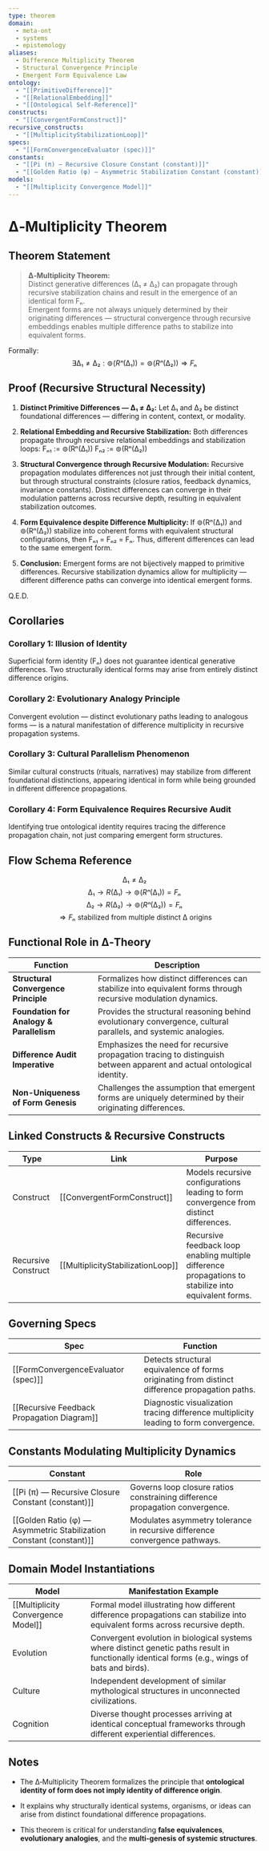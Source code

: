 ```yaml
---
type: theorem
domain:
  - meta-ont
  - systems
  - epistemology
aliases:
  - Difference Multiplicity Theorem
  - Structural Convergence Principle
  - Emergent Form Equivalence Law
ontology:
  - "[[PrimitiveDifference]]"
  - "[[RelationalEmbedding]]"
  - "[[Ontological Self-Reference]]"
constructs:
  - "[[ConvergentFormConstruct]]"
recursive_constructs:
  - "[[MultiplicityStabilizationLoop]]"
specs:
  - "[[FormConvergenceEvaluator (spec)]]"
constants:
  - "[[Pi (π) — Recursive Closure Constant (constant)]]"
  - "[[Golden Ratio (φ) — Asymmetric Stabilization Constant (constant)]]"
models:
  - "[[Multiplicity Convergence Model]]"
---
```


# ∆‑Multiplicity Theorem  

## Theorem Statement

> **∆‑Multiplicity Theorem:**  
> Distinct generative differences (∆₁ ≠ ∆₂) can propagate through recursive stabilization chains and result in the emergence of an identical form Fₙ.  
> Emergent forms are not always uniquely determined by their originating differences — structural convergence through recursive embeddings enables multiple difference paths to stabilize into equivalent forms.

Formally:
$$
∃ ∆₁ ≠ ∆₂: ⊚(Rⁿ(∆₁)) = ⊚(Rⁿ(∆₂)) ⇒ Fₙ
$$

## Proof (Recursive Structural Necessity)

1. **Distinct Primitive Differences — ∆₁ ≠ ∆₂:** Let ∆₁ and ∆₂ be distinct foundational differences — differing in content, context, or modality.
    
2. **Relational Embedding and Recursive Stabilization:** Both differences propagate through recursive relational embeddings and stabilization loops: Fₙ₁ := ⊚(Rⁿ(∆₁)) Fₙ₂ := ⊚(Rⁿ(∆₂))
    
3. **Structural Convergence through Recursive Modulation:** Recursive propagation modulates differences not just through their initial content, but through structural constraints (closure ratios, feedback dynamics, invariance constants). Distinct differences can converge in their modulation patterns across recursive depth, resulting in equivalent stabilization outcomes.
    
4. **Form Equivalence despite Difference Multiplicity:** If ⊚(Rⁿ(∆₁)) and ⊚(Rⁿ(∆₂)) stabilize into coherent forms with equivalent structural configurations, then Fₙ₁ = Fₙ₂ = Fₙ. Thus, different differences can lead to the same emergent form.
    
5. **Conclusion:** Emergent forms are not bijectively mapped to primitive differences. Recursive stabilization dynamics allow for multiplicity — different difference paths can converge into identical emergent forms.
    
Q.E.D.


## Corollaries

### Corollary 1: Illusion of Identity

Superficial form identity (Fₙ) does not guarantee identical generative differences. Two structurally identical forms may arise from entirely distinct difference origins.

### Corollary 2: Evolutionary Analogy Principle

Convergent evolution — distinct evolutionary paths leading to analogous forms — is a natural manifestation of difference multiplicity in recursive propagation systems.

### Corollary 3: Cultural Parallelism Phenomenon

Similar cultural constructs (rituals, narratives) may stabilize from different foundational distinctions, appearing identical in form while being grounded in different difference propagations.

### Corollary 4: Form Equivalence Requires Recursive Audit

Identifying true ontological identity requires tracing the difference propagation chain, not just comparing emergent form structures.

## Flow Schema Reference


$$
∆₁ \neq ∆₂ 
$$
$$
∆₁ \rightarrow R(∆₁) \rightarrow ⊚(Rⁿ(∆₁)) = Fₙ
$$
$$
∆₂ \rightarrow R(∆₂) \rightarrow ⊚(Rⁿ(∆₂)) = Fₙ
$$
$$
⇒ Fₙ \text{ stabilized from multiple distinct ∆ origins}
$$

## Functional Role in ∆‑Theory

|Function|Description|
|---|---|
|**Structural Convergence Principle**|Formalizes how distinct differences can stabilize into equivalent forms through recursive modulation dynamics.|
|**Foundation for Analogy & Parallelism**|Provides the structural reasoning behind evolutionary convergence, cultural parallels, and systemic analogies.|
|**Difference Audit Imperative**|Emphasizes the need for recursive propagation tracing to distinguish between apparent and actual ontological identity.|
|**Non-Uniqueness of Form Genesis**|Challenges the assumption that emergent forms are uniquely determined by their originating differences.|


## Linked Constructs & Recursive Constructs

|Type|Link|Purpose|
|---|---|---|
|Construct|[[ConvergentFormConstruct]]|Models recursive configurations leading to form convergence from distinct differences.|
|Recursive Construct|[[MultiplicityStabilizationLoop]]|Recursive feedback loop enabling multiple difference propagations to stabilize into equivalent forms.|

## Governing Specs

|Spec|Function|
|---|---|
|[[FormConvergenceEvaluator (spec)]]|Detects structural equivalence of forms originating from distinct difference propagation paths.|
|[[Recursive Feedback Propagation Diagram]]|Diagnostic visualization tracing difference multiplicity leading to form convergence.|

## Constants Modulating Multiplicity Dynamics

|Constant|Role|
|---|---|
|[[Pi (π) — Recursive Closure Constant (constant)]]|Governs loop closure ratios constraining difference propagation convergence.|
|[[Golden Ratio (φ) — Asymmetric Stabilization Constant (constant)]]|Modulates asymmetry tolerance in recursive difference convergence pathways.|


## Domain Model Instantiations

|Model|Manifestation Example|
|---|---|
|[[Multiplicity Convergence Model]]|Formal model illustrating how different difference propagations can stabilize into equivalent forms across recursive depth.|
|Evolution|Convergent evolution in biological systems where distinct genetic paths result in functionally identical forms (e.g., wings of bats and birds).|
|Culture|Independent development of similar mythological structures in unconnected civilizations.|
|Cognition|Diverse thought processes arriving at identical conceptual frameworks through different experiential differences.|

## Notes

- The ∆‑Multiplicity Theorem formalizes the principle that **ontological identity of form does not imply identity of difference origin**.
    
- It explains why structurally identical systems, organisms, or ideas can arise from distinct foundational difference propagations.
    
- This theorem is critical for understanding **false equivalences**, **evolutionary analogies**, and the **multi-genesis of systemic structures**.
    
